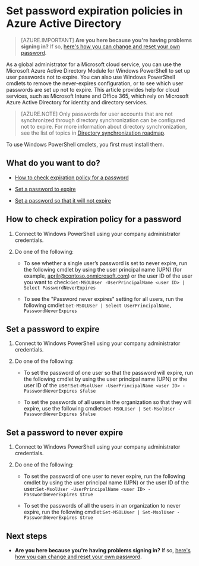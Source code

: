 <properties
    pageTitle="Set password expiration policies in Azure Active Directory | Microsoft Azure"
    description="Learn how to check expiration policies and change user password expiration either singly or in bulk for Azure Active directory passwords"
    services="active-directory"
    documentationCenter=""
    authors="curtand"
    manager="femila"
    editor=""/>

<tags
    ms.service="active-directory"
    ms.workload="identity"
    ms.tgt_pltfrm="na"
    ms.devlang="na"
    ms.topic="article"
    ms.date="10/04/2016"
    ms.author="curtand"/>


# <a name="set-password-expiration-policies-in-azure-active-directory"></a>Set password expiration policies in Azure Active Directory

> [AZURE.IMPORTANT] **Are you here because you're having problems signing in?** If so, [here's how you can change and reset your own password](active-directory-passwords-update-your-own-password.md).

As a global administrator for a Microsoft cloud service, you can use the Microsoft Azure Active Directory Module for Windows PowerShell to set up user passwords not to expire. You can also use Windows PowerShell cmdlets to remove the never-expires configuration, or to see which user passwords are set up not to expire. This article provides help for cloud services, such as Microsoft Intune and Office 365, which rely on Microsoft Azure Active Directory for identity and directory services.

  > [AZURE.NOTE] Only passwords for user accounts that are not synchronized through directory synchronization can be configured not to expire. For more information about directory synchronization, see the list of topics in [Directory synchronization roadmap](https://msdn.microsoft.com/library/azure/hh967642.aspx).

To use Windows PowerShell cmdlets, you first must install them.

## <a name="what-do-you-want-to-do"></a>What do you want to do?

- [How to check expiration policy for a password](#how-to-check-expiration-policy-for-a-password)

- [Set a password to expire](#set-a-password-to-expire)

- [Set a password so that it will not expire](#set-a-password-to-never-expire)

## <a name="how-to-check-expiration-policy-for-a-password"></a>How to check expiration policy for a password

1.  Connect to Windows PowerShell using your company administrator credentials.

2.  Do one of the following:

    - To see whether a single user’s password is set to never expire, run the following cmdlet by using the user principal name (UPN) (for example, aprilr@contoso.onmicrosoft.com) or the user ID of the user you want to check:`Get-MSOLUser -UserPrincipalName <user ID> | Select PasswordNeverExpires`

    - To see the "Password never expires" setting for all users, run the following cmdlet:`Get-MSOLUser | Select UserPrincipalName, PasswordNeverExpires`

## <a name="set-a-password-to-expire"></a>Set a password to expire

1.  Connect to Windows PowerShell using your company administrator credentials.

2.  Do one of the following:

    - To set the password of one user so that the password will expire, run the following cmdlet by using the user principal name (UPN) or the user ID of the user:`Set-MsolUser -UserPrincipalName <user ID> -PasswordNeverExpires $false`

    - To set the passwords of all users in the organization so that they will expire, use the following cmdlet:`Get-MSOLUser | Set-MsolUser -PasswordNeverExpires $false`

## <a name="set-a-password-to-never-expire"></a>Set a password to never expire

1. Connect to Windows PowerShell using your company administrator credentials.

2.  Do one of the following:

    - To set the password of one user to never expire, run the following cmdlet by using the user principal name (UPN) or the user ID of the user:`Set-MsolUser -UserPrincipalName <user ID> -PasswordNeverExpires $true`

    - To set the passwords of all the users in an organization to never expire, run the following cmdlet:`Get-MSOLUser | Set-MsolUser -PasswordNeverExpires $true`

## <a name="next-steps"></a>Next steps

* **Are you here because you're having problems signing in?** If so, [here's how you can change and reset your own password](active-directory-passwords-update-your-own-password.md).

